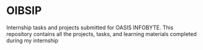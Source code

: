 # OIBSIP
Internship tasks and projects submitted for OASIS INFOBYTE.
This repository contains all the projects, tasks, and learning materials completed during my internship

